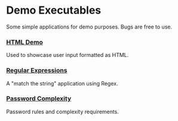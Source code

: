 # Demo Executables
Some simple applications for demo purposes. Bugs are free to use.
### [HTML Demo](https://github.com/TSTC-CPT/DemoExecutables/blob/main/HTML%20Demo.exe)
Used to showcase user input formatted as HTML.
### [Regular Expressions](https://github.com/TSTC-CPT/DemoExecutables/blob/main/RegularExpressionsDemo.exe)
A "match the string" application using Regex.
### [Password Complexity](https://github.com/TSTC-CPT/DemoExecutables/blob/main/PasswordComplexityDemo.exe)
Password rules and complexity requirements.

